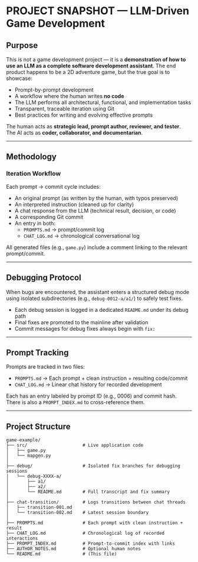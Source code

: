 # PROJECT SNAPSHOT — LLM-Driven Game Development

## Purpose

This is not a game development project — it is a **demonstration of how to use an LLM as a complete software development assistant**. The end product happens to be a 2D adventure game, but the true goal is to showcase:

- Prompt-by-prompt development  
- A workflow where the human writes **no code**  
- The LLM performs all architectural, functional, and implementation tasks  
- Transparent, traceable iteration using Git  
- Best practices for writing and evolving effective prompts  

The human acts as **strategic lead, prompt author, reviewer, and tester**.  
The AI acts as **coder, collaborator, and documentarian**.

---

## Methodology

### Iteration Workflow

Each prompt → commit cycle includes:

- An original prompt (as written by the human, with typos preserved)
- An interpreted instruction (cleaned up for clarity)
- A chat response from the LLM (technical result, decision, or code)
- A corresponding Git commit
- An entry in both:
  - `PROMPTS.md` → prompt/commit log
  - `CHAT_LOG.md` → chronological conversational log

All generated files (e.g., `game.py`) include a comment linking to the relevant prompt/commit.

---

## Debugging Protocol

When bugs are encountered, the assistant enters a structured debug mode using isolated subdirectories (e.g., `debug-0012-a/a1/`) to safely test fixes.

- Each debug session is logged in a dedicated `README.md` under its debug path  
- Final fixes are promoted to the mainline after validation  
- Commit messages for debug fixes always begin with `fix:`

---

## Prompt Tracking

Prompts are tracked in two files:

- `PROMPTS.md` → Each prompt + clean instruction + resulting code/commit  
- `CHAT_LOG.md` → Linear chat history for recorded development  

Each has an entry labeled by prompt ID (e.g., 0006) and commit hash.  
There is also a `PROMPT_INDEX.md` to cross-reference them.

---

## Project Structure

```
game-example/
├── src/                     # Live application code
│   ├── game.py
│   └── mapgen.py
│
├── debug/                   # Isolated fix branches for debugging sessions
│   └── debug-XXXX-a/
│       ├── a1/
│       ├── a2/
│       └── README.md        # Full transcript and fix summary
│
├── chat-transition/         # Logs transitions between chat threads
│   ├── transition-001.md
│   └── transition-002.md    # Latest session boundary
│
├── PROMPTS.md               # Each prompt with clean instruction + result
├── CHAT_LOG.md              # Chronological log of recorded interactions
├── PROMPT_INDEX.md          # Prompt-to-commit index with links
├── AUTHOR_NOTES.md          # Optional human notes
└── README.md                # (This file)
```